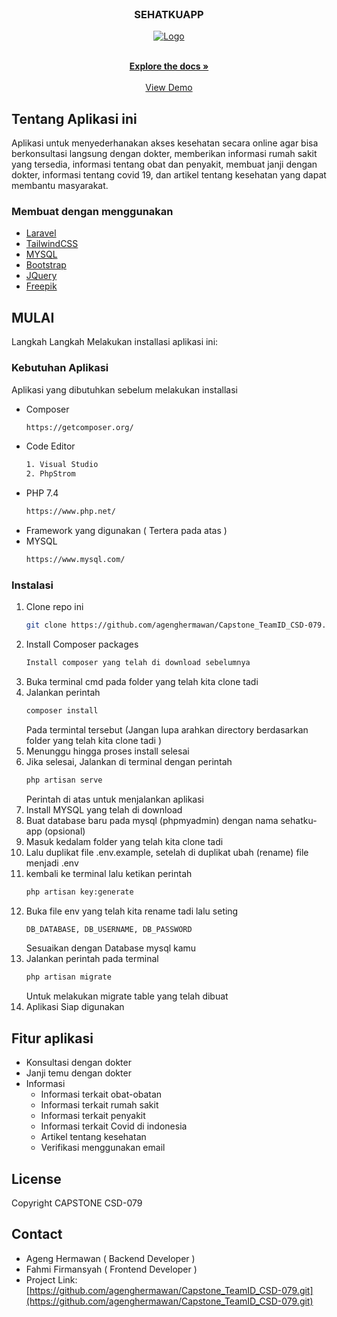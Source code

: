 <!-- PROJECT LOGO -->
<br />
<div align="center">

<h3 align="center">SEHATKUAPP</h3>
  <a href="http://appsehatku.my.id/">
    <img src="http://appsehatku.my.id/image/home.png" alt="Logo">
  </a>
  <p align="center">
    <br />
    <a href="https://github.com/agenghermawan/Capstone_TeamID_CSD-079"><strong>Explore the docs »</strong></a>
    <br />
    <br />
    <a href="http://appsehatku.my.id/">View Demo</a>
  </p>
</div>


<!-- ABOUT THE PROJECT -->
## Tentang Aplikasi ini

Aplikasi untuk menyederhanakan akses kesehatan secara online agar bisa berkonsultasi langsung dengan dokter, memberikan informasi rumah sakit yang tersedia, informasi tentang obat dan penyakit, membuat janji dengan dokter, informasi tentang covid 19, dan artikel tentang kesehatan yang dapat membantu masyarakat.


### Membuat dengan menggunakan

* [Laravel](https://laravel.com)
* [TailwindCSS](https://tailwindcss.com/)
* [MYSQL](https://www.mysql.com/)
* [Bootstrap](https://getbootstrap.com)
* [JQuery](https://jquery.com)
* [Freepik](https://www.freepik.com/)


<!-- GETTING STARTED -->
## MULAI

Langkah Langkah Melakukan installasi aplikasi ini:

### Kebutuhan Aplikasi

Aplikasi yang dibutuhkan sebelum melakukan installasi

* Composer
  ```sh
  https://getcomposer.org/
  ```
* Code Editor
  ```sh
  1. Visual Studio
  2. PhpStrom
  ```
* PHP 7.4
  ```sh
  https://www.php.net/
  ```
* Framework yang digunakan ( Tertera pada atas )
* MYSQL
  ```sh
  https://www.mysql.com/
  ```
 

### Instalasi

1. Clone repo ini
   ```sh
   git clone https://github.com/agenghermawan/Capstone_TeamID_CSD-079.git
   ```
2. Install Composer packages
   ```sh
   Install composer yang telah di download sebelumnya
   ```
3. Buka terminal cmd pada folder yang telah kita clone tadi
4. Jalankan perintah
    ``` sh 
    composer install 
    ```
    Pada termintal tersebut (Jangan lupa arahkan directory berdasarkan folder yang telah kita clone tadi )
6. Menunggu hingga proses install selesai
7. Jika selesai, Jalankan di terminal dengan perintah
    ```sh
    php artisan serve
    ```
    Perintah di atas untuk menjalankan aplikasi 
8.  Install MYSQL yang telah di download
9.  Buat database baru pada mysql (phpmyadmin) dengan nama sehatku-app (opsional)
10.  Masuk kedalam folder yang telah kita clone tadi
11.  Lalu duplikat file .env.example, setelah di duplikat ubah (rename) file menjadi .env
12.  kembali ke terminal lalu ketikan perintah 
     ```sh
     php artisan key:generate
     ```
13.  Buka file env yang telah kita rename tadi lalu seting 
     ```sh
     DB_DATABASE, DB_USERNAME, DB_PASSWORD
     ```
     Sesuaikan dengan Database mysql kamu
14.  Jalankan perintah pada terminal
     ```sh
     php artisan migrate
     ```
     Untuk melakukan migrate table yang telah dibuat
15.  Aplikasi Siap digunakan



## Fitur aplikasi

- Konsultasi dengan dokter
- Janji temu dengan dokter
- Informasi
    - Informasi terkait obat-obatan
    - Informasi terkait rumah sakit
    - Informasi terkait penyakit
    - Informasi terkait Covid di indonesia
    - Artikel tentang kesehatan
    - Verifikasi menggunakan email


<!-- LICENSE -->
## License
Copyright CAPSTONE CSD-079


<!-- CONTACT -->
## Contact

- Ageng Hermawan ( Backend Developer )
- Fahmi Firmansyah ( Frontend Developer )
- Project Link: [https://github.com/agenghermawan/Capstone_TeamID_CSD-079.git](https://github.com/agenghermawan/Capstone_TeamID_CSD-079.git)

